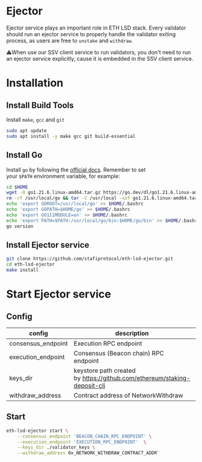 # Ejector

Ejector service plays an important role in ETH LSD stack. Every validator should run an ejector service to properly handle the validator exiting process, as users are free to `unstake` and `withdraw`.

⚠️When use our SSV client service to run validators, you don't need to run an ejector service explicitly, cause it is embedded in the SSV client service.

# Installation


## Install Build Tools

Install `make`, `gcc` and `git`

```bash
sudo apt update
sudo apt install -y make gcc git build-essential
```

## Install Go

Install `go` by following the [official docs](https://golang.org/doc/install). Remember to set your `$PATH` environment variable, for example:

```bash
cd $HOME
wget -O go1.21.6.linux-amd64.tar.gz https://go.dev/dl/go1.21.6.linux-amd64.tar.gz
rm -rf /usr/local/go && tar -C /usr/local -xzf go1.21.6.linux-amd64.tar.gz && rm go1.21.6.linux-amd64.tar.gz
echo 'export GOROOT=/usr/local/go' >> $HOME/.bashrc
echo 'export GOPATH=$HOME/go' >> $HOME/.bashrc
echo 'export GO111MODULE=on' >> $HOME/.bashrc
echo 'export PATH=$PATH:/usr/local/go/bin:$HOME/go/bin' >> $HOME/.bashrc && . $HOME/.bashrc
go version
```

## Install Ejector service

```bash
git clone https://github.com/stafiprotocol/eth-lsd-ejector.git
cd eth-lsd-ejector
make install
```

# Start Ejector service

## Config

| config | description | example value |
| --- | --- | --- |
| consensus_endpoint | Execution RPC endpoint | http://127.0.0.1:8545 |
| execution_endpoint | Consensus (Beacon chain) RPC endpoint | https://holesky.stafi.io |
| keys_dir | keystore path created by https://github.com/ethereum/staking-deposit-cli | ./validator_keys |
| withdraw_address | Contract address of NetworkWithdraw | 0x_NETWORK_WITHDRAW_CONTRACT_ADDR |


## Start

```bash
eth-lsd-ejector start \
    --consensus_endpoint 'BEACON_CHAIN_RPC_ENDPOINT' \
    --execution_endpoint 'EXECUTION_RPC_ENDPOINT'  \
    --keys_dir ./validator_keys \
    --withdraw_address 0x_NETWORK_WITHDRAW_CONTRACT_ADDR`
```

